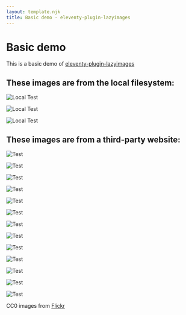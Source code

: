 ```yaml
---
layout: template.njk
title: Basic demo - eleventy-plugin-lazyimages
---
```

# Basic demo

This is a basic demo of
[eleventy-plugin-lazyimages](https://github.com/liamfiddler/eleventy-plugin-lazyimages)

## These images are from the local filesystem:

![Local Test](/img/test-01.png "Local Test")

![Local Test](/img/test-02.jpg "Local Test")

![Local Test](/img/test-03.jpg "Local Test")

## These images are from a third-party website:

![Test](https://live.staticflickr.com/3915/14746807980_875aa68823_o.jpg "Test")

![Test](https://live.staticflickr.com/7807/47291519341_1ceba19252_o.jpg "Test")

![Test](https://live.staticflickr.com/65535/48071415937_e2ac4b7e35_o.jpg "Test")

![Test](https://live.staticflickr.com/686/32013411203_85cb9cc1b1_o.jpg "Test")

![Test](https://live.staticflickr.com/8125/8619142600_e5bddd2892_o.jpg "Test")

![Test](https://live.staticflickr.com/8591/15975792640_109ea4b06f_o.jpg "Test")

![Test](https://live.staticflickr.com/65535/48071419701_9903d29f0b_o.jpg "Test")

![Test](https://live.staticflickr.com/3715/9595703973_4232326b62_o.jpg "Test")

![Test](https://live.staticflickr.com/8826/17099558470_d9711f028f_o.jpg "Test")

![Test](https://live.staticflickr.com/8654/16160691337_6d7269d5f2_o.jpg "Test")

![Test](https://live.staticflickr.com/65535/48072104611_6ff9ff703b_o.jpg "Test")

![Test](https://live.staticflickr.com/2915/14409603372_462fa7275c_o.jpg "Test")

![Test](https://live.staticflickr.com/7905/47521441372_9ec3f22a08_o.jpg "Test")

CC0 images from [Flickr](https://www.flickr.com/search/?license=9)

